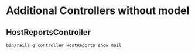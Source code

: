 Additional Controllers without model
====================================

HostReportsController
---------------------

    bin/rails g controller HostReports show mail
